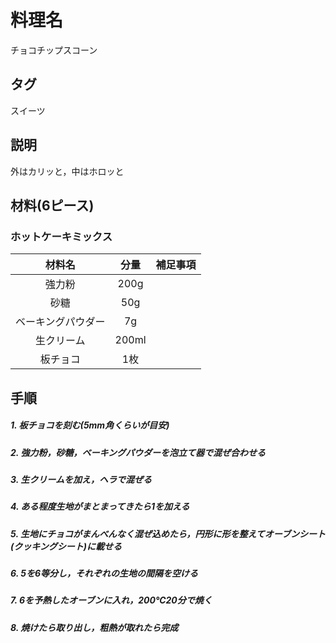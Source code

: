 # 料理名
チョコチップスコーン

## タグ
スイーツ

## 説明
外はカリッと，中はホロッと

## 材料(6ピース)

### ホットケーキミックス
|材料名|分量|補足事項|
|:----:|:--:|:------:|
|強力粉|200g||
|砂糖|50g||
|ベーキングパウダー|7g||
|生クリーム|200ml||
|板チョコ|1枚||

## 手順

##### 1. 板チョコを刻む(5mm角くらいが目安)

##### 2. 強力粉，砂糖，ベーキングパウダーを泡立て器で混ぜ合わせる

##### 3. 生クリームを加え，ヘラで混ぜる

##### 4. ある程度生地がまとまってきたら1を加える

##### 5. 生地にチョコがまんべんなく混ぜ込めたら，円形に形を整えてオーブンシート(クッキングシート)に載せる

##### 6. 5を6等分し，それぞれの生地の間隔を空ける

##### 7. 6を予熱したオーブンに入れ，200℃20分で焼く

##### 8. 焼けたら取り出し，粗熱が取れたら完成
